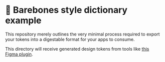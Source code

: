 # 🎨 Barebones style dictionary example

This repository merely outlines the very minimal process required to export your tokens into a digestable format for your apps to consume.

This directory will receive generated design tokens from tools like [this Figma plugin](https://github.com/lukasoppermann/design-tokens).
